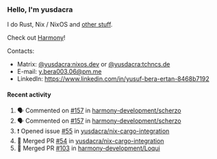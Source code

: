 ### Hello, I'm yusdacra

I do Rust, Nix / NixOS and [other stuff](https://yusdacra.gitlab.io/about).

Check out [Harmony](https://github.com/harmony-development)!

Contacts:
- Matrix: [@yusdacra:nixos.dev](https://matrix.to/#/@yusdacra:nixos.dev) or [@yusdacra:tchncs.de](https://matrix.to/#/@yusdacra:tchncs.de)
- E-mail: y.bera003.06@pm.me
- LinkedIn: https://www.linkedin.com/in/yusuf-bera-ertan-8468b7192

#### Recent activity

<!--START_SECTION:activity-->
1. 🗣 Commented on [#157](https://github.com/harmony-development/scherzo/issues/157) in [harmony-development/scherzo](https://github.com/harmony-development/scherzo)
2. 🗣 Commented on [#157](https://github.com/harmony-development/scherzo/issues/157) in [harmony-development/scherzo](https://github.com/harmony-development/scherzo)
3. ❗️ Opened issue [#55](https://github.com/yusdacra/nix-cargo-integration/issues/55) in [yusdacra/nix-cargo-integration](https://github.com/yusdacra/nix-cargo-integration)
4. 🎉 Merged PR [#54](https://github.com/yusdacra/nix-cargo-integration/pull/54) in [yusdacra/nix-cargo-integration](https://github.com/yusdacra/nix-cargo-integration)
5. 🎉 Merged PR [#103](https://github.com/harmony-development/Loqui/pull/103) in [harmony-development/Loqui](https://github.com/harmony-development/Loqui)
<!--END_SECTION:activity-->
